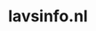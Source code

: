 ---
layout: post
title: "lavsinfo.nl"
internal_url: "/dutchgov/lavsinfo.nl.html"
subdomains_count: 2
all_subdomains_count: 6
urls_count: 2
ssl_rank: 0
http_rank: 85
url_link: /data/lavsinfo.nl/urls.txt
all_subdomains_link: /data/lavsinfo.nl/all_subdomains.txt
subdomains_link: /data/lavsinfo.nl/subdomains.txt
categories: dutchgov
---